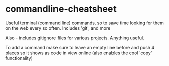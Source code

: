 # commandline-cheatsheet

Useful terminal (command line) commands, so to save time looking for them on the web every so often. Includes 'git', and more

Also - includes gitignore files for various projects. Anything useful.

To add a command make sure to leave an empty line before and push 4 places so it shows as code in view online (also enables the cool 'copy' functionality)
